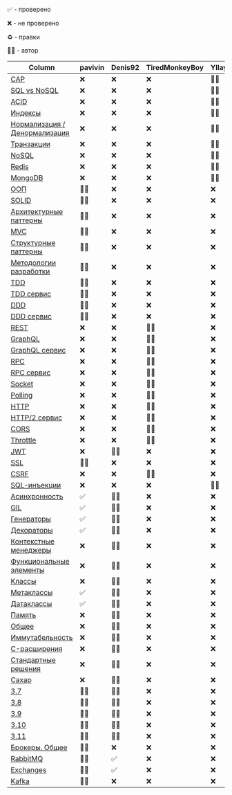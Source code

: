 ✅ - проверено

❌ - не проверено

♻️ - правки

👨‍🔬 - автор

| Column                                                         | pavivin | Denis92 | TiredMonkeyBoy | Yllaya |
| -------------------------------------------------------------- | ------- | ------- | -------------- | ------ |
| [CAP](database/common/cap.md)                                  | ❌       | ❌       | ❌              | 👨‍🔬      |
| [SQL vs NoSQL](database/common/sql-vs-no-sql.md)               | ❌       | ❌       | ❌              | 👨‍🔬      |
| [ACID](database/relational/acid.md)                            | ❌       | ❌       | ❌              | 👨‍🔬      |
| [Индексы](database/relational/indexes.md)                      | ❌       | ❌       | ❌              | 👨‍🔬      |
| [Нормализация / Денормализация](database/relational/normal.md) | ❌       | ❌       | ❌              | 👨‍🔬      |
| [Транзакции](database/relational/transactions.md)              | ❌       | ❌       | ❌              | 👨‍🔬      |
| [NoSQL](database/no-sql)                                       | ❌       | ❌       | ❌              | 👨‍🔬      |
| [Redis](database/no-sql/redis.md)                              | ❌       | ❌       | ❌              | 👨‍🔬      |
| [MongoDB](database/no-sql/mongo-db.md)                         | ❌       | ❌       | ❌              | 👨‍🔬      |
| [ООП](common/oop.md)                                           | 👨‍🔬       | ❌       | ❌              | ❌      |
| [SOLID](common/solid.md)                                       | 👨‍🔬       | ❌       | ❌              | ❌      |
| [Архитектурные паттерны](common/architecture-patterns)         | 👨‍🔬       | ❌       | ❌              | ❌      |
| [MVC](common/architecture-patterns/mvc.md)                     | 👨‍🔬       | ❌       | ❌              | ❌      |
| [Структурные паттерны](common/structure-patterns)              | 👨‍🔬       | ❌       | ❌              | ❌      |
| [Методологии разработки](common/methodology)                   | 👨‍🔬       | ❌       | ❌              | ❌      |
| [TDD](common/methodology/tdd.md)                               | 👨‍🔬       | ❌       | ❌              | ❌      |
| [TDD сервис](common/methodology/tdd-service)                   | 👨‍🔬       | ❌       | ❌              | ❌      |
| [DDD](common/methodology/ddd.md)                               | 👨‍🔬       | ❌       | ❌              | ❌      |
| [DDD сервис](common/methodology/ddd-service)                   | 👨‍🔬       | ❌       | ❌              | ❌      |
| [REST](web/rest.md)                                            | ❌       | ❌       | 👨‍🔬              | ❌      |
| [GraphQL](web/graphql.md)                                      | ❌       | ❌       | 👨‍🔬              | ❌      |
| [GraphQL сервис](web/graphql-service)                          | ❌       | ❌       | 👨‍🔬              | ❌      |
| [RPC](web/rpc.md)                                              | ❌       | ❌       | 👨‍🔬              | ❌      |
| [RPC сервис](web/rpc-service)                                  | ❌       | ❌       | 👨‍🔬              | ❌      |
| [Socket](web/socket.md)                                        | ❌       | ❌       | 👨‍🔬              | ❌      |
| [Polling](web/polling.md)                                      | ❌       | ❌       | 👨‍🔬              | ❌      |
| [HTTP](web/http.md)                                            | ❌       | ❌       | 👨‍🔬              | ❌      |
| [HTTP/2 сервис](web/http2.0-service)                           | ❌       | ❌       | 👨‍🔬              | ❌      |
| [CORS](web/cors.md)                                            | ❌       | ❌       | 👨‍🔬              | ❌      |
| [Throttle](web/throttle.md)                                    | ❌       | ❌       | 👨‍🔬              | ❌      |
| [JWT](security/jwt.md)                                         | ❌       | 👨‍🔬       | ❌              | ❌      |
| [SSL](security/ssl.md)                                         | 👨‍🔬       | ❌       | ❌              | ❌      |
| [CSRF](security/csrf.md)                                       | ❌       | ❌       | 👨‍🔬              | ❌      |
| [SQL-инъекции](security/sql-injections.md)                     | ❌       | ❌       | ❌              | 👨‍🔬      |
| [Асинхронность](python/common/async.md)                        | ✅       | 👨‍🔬       | ❌              | ❌      |
| [GIL](python/common/threading/gil.md)                          | ✅       | 👨‍🔬       | ❌              | ❌      |
| [Генераторы](python/common/generators.md)                      | ✅       | 👨‍🔬       | ❌              | ❌      |
| [Декораторы](python/common/decorators.md)                      | ✅       | 👨‍🔬       | ❌              | ❌      |
| [Контекстные менеджеры](python/common/context-manager.md)      | ❌       | 👨‍🔬       | ❌              | ❌      |
| [Функциональные элементы](python/common/functional.md)         | ❌       | 👨‍🔬       | ❌              | ❌      |
| [Классы](python/common/classes)                                | ❌       | 👨‍🔬       | ❌              | ❌      |
| [Метаклассы](python/common/classes/metaclasses.md)             | ✅       | 👨‍🔬       | ❌              | ❌      |
| [Датаклассы](python/common/classes/dataclasses.md)             | ✅       | 👨‍🔬       | ❌              | ❌      |
| [Память](python/perfomance/memory.md)                          | ❌       | 👨‍🔬       | ❌              | ❌      |
| [Общее](python/perfomance/init.md)                             | ❌       | 👨‍🔬       | ❌              | ❌      |
| [Иммутабельность](python/perfomance/immutables.md)             | ❌       | 👨‍🔬       | ❌              | ❌      |
| [C-расширения](python/perfomance/c.md)                         | ❌       | 👨‍🔬       | ❌              | ❌      |
| [Стандартные решения](python/perfomance/standart.md)           | ❌       | 👨‍🔬       | ❌              | ❌      |
| [Сахар](python/sugar.md)                                       | ❌       | 👨‍🔬       | ❌              | ❌      |
| [3.7](python/versions/3.7.md)                                  | 👨‍🔬       | 👨‍🔬       | ❌              | ❌      |
| [3.8](python/versions/3.8.md)                                  | 👨‍🔬       | 👨‍🔬       | ❌              | ❌      |
| [3.9](python/versions/3.9.md)                                  | 👨‍🔬       | 👨‍🔬       | ❌              | ❌      |
| [3.10](python/versions/3.10.md)                                | 👨‍🔬       | 👨‍🔬       | ❌              | ❌      |
| [3.11](python/versions/3.11.md)                                | 👨‍🔬       | 👨‍🔬       | ❌              | ❌      |
| [Брокеры. Общее](brokers/common.md)                            | 👨‍🔬       | ❌       | ❌              | ❌      |
| [RabbitMQ](brokers/rabbitmq.md)                                | 👨‍🔬       | ✅       | ❌              | ❌      |
| [Exchanges](brokers/rabbitmq/exchanges.md)                     | 👨‍🔬       | ✅       | ❌              | ❌      |
| [Kafka](brokers/kafka.md)                                      | 👨‍🔬       | ❌       | ❌              | ❌      |
